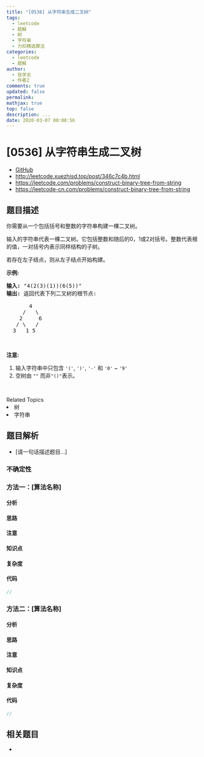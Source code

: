 ```yaml
---
title: "[0536] 从字符串生成二叉树"
tags:
  - leetcode
  - 题解
  - 树
  - 字符串
  - 力扣精选算法
categories:
  - leetcode
  - 题解
author:
  - 张学志
  - 作者2
comments: true
updated: false
permalink:
mathjax: true
top: false
description: ...
date: 2020-03-07 00:08:56
---
```



# [0536] 从字符串生成二叉树
* [GitHub](https://github.com/algoboy101/LeetCodeCrowdsource/tree/master/_posts/QA/%5B0536%5D%20%E4%BB%8E%E5%AD%97%E7%AC%A6%E4%B8%B2%E7%94%9F%E6%88%90%E4%BA%8C%E5%8F%89%E6%A0%91.md)
* http://leetcode.xuezhisd.top/post/346c7c4b.html
* https://leetcode.com/problems/construct-binary-tree-from-string
* https://leetcode-cn.com/problems/construct-binary-tree-from-string


## 题目描述

<p>你需要从一个包括括号和整数的字符串构建一棵二叉树。</p>

<p>输入的字符串代表一棵二叉树。它包括整数和随后的0，1或2对括号。整数代表根的值，一对括号内表示同样结构的子树。</p>

<p>若存在左子结点，则从左子结点开始构建。</p>

<p><strong>示例:</strong></p>

<pre><strong>输入:</strong> &quot;4(2(3)(1))(6(5))&quot;
<strong>输出:</strong> 返回代表下列二叉树的根节点:

       4
     /   \
    2     6
   / \   / 
  3   1 5   
</pre>

<p>&nbsp;</p>

<p><strong>注意:</strong></p>

<ol>
	<li>输入字符串中只包含&nbsp;<code>&#39;(&#39;</code>, <code>&#39;)&#39;</code>, <code>&#39;-&#39;</code>&nbsp;和&nbsp;<code>&#39;0&#39;</code> ~ <code>&#39;9&#39;</code>&nbsp;</li>
	<li>空树由&nbsp;<code>&quot;&quot;</code>&nbsp;而非<code>&quot;()&quot;</code>表示。</li>
</ol>

<p>&nbsp;</p>
<div><div>Related Topics</div><div><li>树</li><li>字符串</li></div></div>


## 题目解析
* [请一句话描述题目...]

### 不确定性


### 方法一：[算法名称]

#### 分析

#### 思路

#### 注意

#### 知识点

#### 复杂度

#### 代码

```cpp
//
```


### 方法二：[算法名称]

#### 分析

#### 思路

#### 注意

#### 知识点

#### 复杂度

#### 代码

```cpp
//
```


## 相关题目
* 
